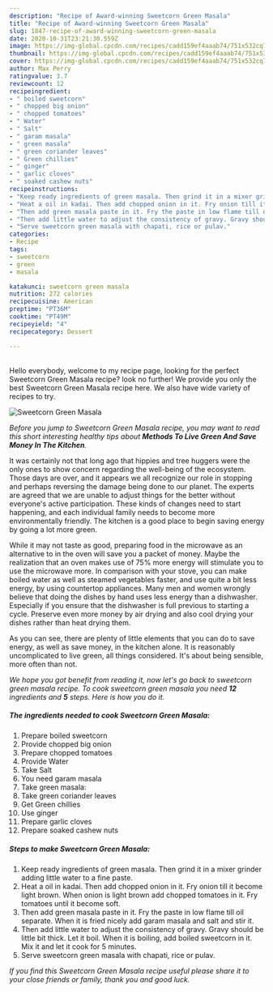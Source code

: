 ```yaml
---
description: "Recipe of Award-winning Sweetcorn Green Masala"
title: "Recipe of Award-winning Sweetcorn Green Masala"
slug: 1847-recipe-of-award-winning-sweetcorn-green-masala
date: 2020-10-31T23:21:30.559Z
image: https://img-global.cpcdn.com/recipes/cadd159ef4aaab74/751x532cq70/sweetcorn-green-masala-recipe-main-photo.jpg
thumbnail: https://img-global.cpcdn.com/recipes/cadd159ef4aaab74/751x532cq70/sweetcorn-green-masala-recipe-main-photo.jpg
cover: https://img-global.cpcdn.com/recipes/cadd159ef4aaab74/751x532cq70/sweetcorn-green-masala-recipe-main-photo.jpg
author: Max Perry
ratingvalue: 3.7
reviewcount: 12
recipeingredient:
- " boiled sweetcorn"
- " chopped big onion"
- " chopped tomatoes"
- " Water"
- " Salt"
- " garam masala"
- " green masala"
- " green coriander leaves"
- " Green chillies"
- " ginger"
- " garlic cloves"
- " soaked cashew nuts"
recipeinstructions:
- "Keep ready ingredients of green masala. Then grind it in a mixer grinder adding little water to a fine paste."
- "Heat a oil in kadai. Then add chopped onion in it. Fry onion till it become light brown. When onion is light brown add chopped tomatoes in it. Fry tomatoes until it become soft."
- "Then add green masala paste in it. Fry the paste in low flame till oil separate. When it is fried nicely add garam masala and salt and stir it."
- "Then add little water to adjust the consistency of gravy. Gravy should be little bit thick. Let it boil. When it is boiling, add boiled sweetcorn in it. Mix it and let it cook for 5 minutes."
- "Serve sweetcorn green masala with chapati, rice or pulav."
categories:
- Recipe
tags:
- sweetcorn
- green
- masala

katakunci: sweetcorn green masala 
nutrition: 272 calories
recipecuisine: American
preptime: "PT36M"
cooktime: "PT49M"
recipeyield: "4"
recipecategory: Dessert

---
```

<br>
Hello everybody, welcome to my recipe page, looking for the perfect Sweetcorn Green Masala recipe? look no further! We provide you only the best Sweetcorn Green Masala recipe here. We also have wide variety of recipes to try.
<br>


![Sweetcorn Green Masala](https://img-global.cpcdn.com/recipes/cadd159ef4aaab74/751x532cq70/sweetcorn-green-masala-recipe-main-photo.jpg)

<i>Before you jump to Sweetcorn Green Masala recipe, you may want to read this short interesting healthy tips about 
<strong>Methods To Live Green And Save Money In The Kitchen</strong>.</i>
</br>

It was certainly not that long ago that hippies and tree huggers were the only ones to show concern regarding the well-being of the ecosystem. Those days are over, and it appears we all recognize our role in stopping and perhaps reversing the damage being done to our planet. The experts are agreed that we are unable to adjust things for the better without everyone's active participation. These kinds of changes need to start happening, and each individual family needs to become more environmentally friendly. The kitchen is a good place to begin saving energy by going a lot more green.

While it may not taste as good, preparing food in the microwave as an alternative to in the oven will save you a packet of money. Maybe the realization that an oven makes use of 75% more energy will stimulate you to use the microwave more. In comparison with your stove, you can make boiled water as well as steamed vegetables faster, and use quite a bit less energy, by using countertop appliances. Many men and women wrongly believe that doing the dishes by hand uses less energy than a dishwasher. Especially if you ensure that the dishwasher is full previous to starting a cycle. Preserve even more money by air drying and also cool drying your dishes rather than heat drying them.

As you can see, there are plenty of little elements that you can do to save energy, as well as save money, in the kitchen alone. It is reasonably uncomplicated to live green, all things considered. It's about being sensible, more often than not.


<i>We hope you got benefit from reading it, now let's go back to sweetcorn green masala recipe. To cook sweetcorn green masala you need <strong>12</strong> ingredients and <strong>5</strong> steps. Here is how you do it.
</i>

##### The ingredients needed to cook Sweetcorn Green Masala:

1. Prepare  boiled sweetcorn
1. Provide  chopped big onion
1. Prepare  chopped tomatoes
1. Provide  Water
1. Take  Salt
1. You need  garam masala
1. Take  green masala:
1. Take  green coriander leaves
1. Get  Green chillies
1. Use  ginger
1. Prepare  garlic cloves
1. Prepare  soaked cashew nuts


##### Steps to make Sweetcorn Green Masala:

1. Keep ready ingredients of green masala. Then grind it in a mixer grinder adding little water to a fine paste.
1. Heat a oil in kadai. Then add chopped onion in it. Fry onion till it become light brown. When onion is light brown add chopped tomatoes in it. Fry tomatoes until it become soft.
1. Then add green masala paste in it. Fry the paste in low flame till oil separate. When it is fried nicely add garam masala and salt and stir it.
1. Then add little water to adjust the consistency of gravy. Gravy should be little bit thick. Let it boil. When it is boiling, add boiled sweetcorn in it. Mix it and let it cook for 5 minutes.
1. Serve sweetcorn green masala with chapati, rice or pulav.


<i>If you find this Sweetcorn Green Masala recipe useful please share it to your close friends or family, thank you and good luck.</i>
